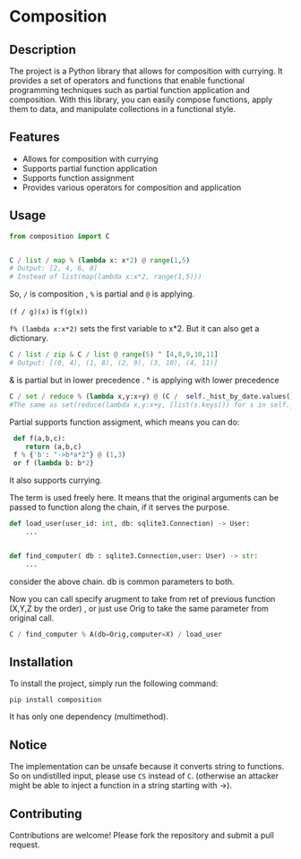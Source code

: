 # Composition

## Description
The project is a Python library that allows for composition with currying. It provides a set of operators and functions that enable functional programming techniques such as partial function application and composition. With this library, you can easily compose functions, apply them to data, and manipulate collections in a functional style.

## Features
- Allows for composition with currying
- Supports partial function application
- Supports function assignment
- Provides various operators for composition and application

## Usage

```python
from composition import C


C / list / map % (lambda x: x*2) @ range(1,5)
# Output: [2, 4, 6, 8]
# Instead of list(map(lambda x:x*2, range(1,5))) 
```


So, `/` is composition , `%` is partial and `@` is applying.

`(f / g)(x)` is `f(g(x))`


`f% (lambda x:x*2)` sets the first variable to x*2. But it can also get a dictionary.




```python
C / list / zip & C / list @ range(5) ^ [4,8,9,10,11]
# Output: [(0, 4), (1, 8), (2, 9), (3, 10), (4, 11)]
```

& is partial but in lower precedence .
^ is applying with lower precedence


```python
C / set / reduce % (lambda x,y:x+y) @ (C /  self._hist_by_date.values() << (lambda s: list(s.keys())) )
#The same as set(reduce(lambda x,y:x+y, [list(s.keys()) for s in self._hist_by_date.values()]) )
```



Partial supports function assigment, which means you can do:

```python
 def f(a,b,c):
    return (a,b,c)
 f % {'b': "->b*a*2"} @ (1,3)
 or f (lambda b: b*2}
``` 

It also supports currying. 

The term is used freely here. It means that the original arguments can be passed to function along the chain, if it serves the purpose. 

```python
def load_user(user_id: int, db: sqlite3.Connection) -> User:
    ...


def find_computer( db : sqlite3.Connection,user: User) -> str:
    ...
```

consider the above chain.  db is  common parameters to both. 

Now you can call specify arugment to take from ret of previous function (X,Y,Z by the order) , or just use Orig to take the same parameter from original call. 

```python
C / find_computer % A(db=Orig,computer=X) / load_user
```

## Installation
To install the project, simply run the following command:
```
pip install composition 
```
It has only one dependency (multimethod). 

## Notice

The implementation can be unsafe because it converts string to functions. 
So on undistilled input, please use `CS` instead of `C`. 
(otherwise an attacker might be able to inject a function in a string starting with ->).

## Contributing
Contributions are welcome! Please fork the repository and submit a pull request.
